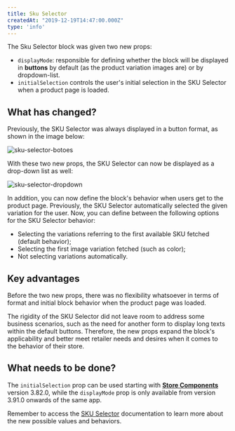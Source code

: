 ```yaml
---
title: Sku Selector
createdAt: "2019-12-19T14:47:00.000Z"
type: 'info'
---
```

The Sku Selector block was given two new props: 

- `displayMode`: responsible for defining whether the block will be displayed in **buttons** by default (as the product variation images are) or by dropdown-list. 
- `initialSelection` controls the user's initial selection in the SKU Selector when a product page is loaded. 

## What has changed?

Previously, the SKU Selector was always displayed in a button format, as shown in the image below:

![sku-selector-botoes](https://user-images.githubusercontent.com/52087100/71180509-1946ff00-2251-11ea-9606-3e7943df5be0.gif)

With these two new props, the SKU Selector can now be displayed as a drop-down list as well: 

![sku-selector-dropdown](https://user-images.githubusercontent.com/52087100/71180513-1946ff00-2251-11ea-8ec1-fa589ddc4ba4.gif)

In addition, you can now define the block's behavior when users get to the product page. Previously, the SKU Selector automatically selected the given variation for the user. Now, you can define between the following options for the SKU Selector behavior: 

- Selecting the variations referring to the first available SKU fetched (default behavior);
- Selecting the first image variation fetched (such as color);
- Not selecting variations automatically. 

## Key advantages 

Before the two new props, there was no flexibility whatsoever in terms of format and initial block behavior when the product page was loaded. 

The rigidity of the SKU Selector did not leave room to address some business scenarios, such as the need for another form to display long texts within the default buttons. Therefore, the new props expand the block's applicability and better meet retailer needs and desires when it comes to the behavior of their store.

## What needs to be done?

The `initialSelection` prop can be used starting with [**Store Components**](https://vtex.io/docs/components/all/vtex.store-components/) version 3.82.0, while the `displayMode` prop is only available from version 3.91.0 onwards of the same app. 

Remember to access the [SKU Selector](https://developers.vtex.com/docs/apps/vtex.store-components@3.91.0/skuselector) documentation to learn more about the new possible values and behaviors.

